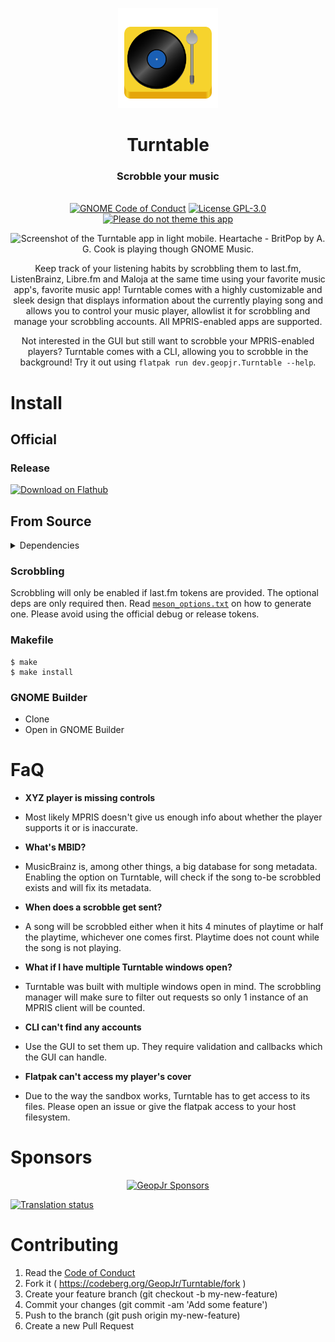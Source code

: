 <p align="center">
  <img alt="A turntable in the style of GNOME icons" width="160" src="./data/icons/hicolor/scalable/apps/dev.geopjr.Turntable.svg">
</p>
<h1 align="center">Turntable</h1>
<h3 align="center">Scrobble your music</h3>
<p align="center">
  <br />
    <a href="./CODE_OF_CONDUCT.md"><img src="https://img.shields.io/badge/Code%20of%20Conduct-GNOME-f5c211.svg?style=for-the-badge&labelColor=f9f06b" alt="GNOME Code of Conduct" /></a>
    <a href="./LICENSE"><img src="https://img.shields.io/badge/LICENSE-GPL--3.0-f5c211.svg?style=for-the-badge&labelColor=f9f06b" alt="License GPL-3.0" /></a>
    <a href='https://stopthemingmy.app'><img width='193.455' alt='Please do not theme this app' src='https://stopthemingmy.app/badge.svg'/></a>
</p>

<p align="center">
    <img alt="Screenshot of the Turntable app in light mobile. Heartache - BritPop by A. G. Cook is playing though GNOME Music." src="./data/screenshots/screenshot-1.png">
</p>

<p align="center">Keep track of your listening habits by scrobbling them to last.fm, ListenBrainz, Libre.fm and Maloja at the same time using your favorite music app's, favorite music app! Turntable comes with a highly customizable and sleek design that displays information about the currently playing song and allows you to control your music player, allowlist it for scrobbling and manage your scrobbling accounts. All MPRIS-enabled apps are supported.</p>
<p align="center">Not interested in the GUI but still want to scrobble your MPRIS-enabled players? Turntable comes with a CLI, allowing you to scrobble in the background! Try it out using <code>flatpak run dev.geopjr.Turntable --help</code>.</p>

# Install

## Official

### Release

<a href="https://flathub.org/apps/details/dev.geopjr.Turntable" rel="noreferrer noopener" target="_blank"><img loading="lazy" draggable="false" width='240' alt='Download on Flathub' src='https://flathub.org/api/badge?svg&locale=en' /></a>

## From Source

<details>
<summary>Dependencies</summary>

Package Name | Required
:--- | ---:
meson | ✅
valac | ✅
libadwaita-1.0-dev | ✅
glycin-2-dev | ✅
libsecret-1-dev | ❌
libjson-glib-dev  | ❌
libsoup3.0-dev | ❌

</details>

### Scrobbling

Scrobbling will only be enabled if last.fm tokens are provided. The optional deps are only required then. Read [`meson_options.txt`](./meson_options.txt) on how to generate one. Please avoid using the official debug or release tokens.

### Makefile

```
$ make
$ make install
```

### GNOME Builder

- Clone
- Open in GNOME Builder

# FaQ

- **XYZ player is missing controls**
- Most likely MPRIS doesn't give us enough info about whether the player supports it or is inaccurate.

- **What's MBID?**
- MusicBrainz is, among other things, a big database for song metadata. Enabling the option on Turntable, will check if the song to-be scrobbled exists and will fix its metadata.

- **When does a scrobble get sent?**
- A song will be scrobbled either when it hits 4 minutes of playtime or half the playtime, whichever one comes first. Playtime does not count while the song is not playing.

- **What if I have multiple Turntable windows open?**
- Turntable was built with multiple windows open in mind. The scrobbling manager will make sure to filter out requests so only 1 instance of an MPRIS client will be counted.

- **CLI can't find any accounts**
- Use the GUI to set them up. They require validation and callbacks which the GUI can handle.

- **Flatpak can't access my player's cover**
- Due to the way the sandbox works, Turntable has to get access to its files. Please open an issue or give the flatpak access to your host filesystem.

# Sponsors

<div align="center">

[![GeopJr Sponsors](https://cdn.jsdelivr.net/gh/GeopJr/GeopJr@main/sponsors.svg)](https://github.com/sponsors/GeopJr)

</div>

[![Translation status](https://translate.codeberg.org/widgets/turntable/-/turntable/287x66-white.png)](https://translate.codeberg.org/engage/turntable)

# Contributing

1. Read the [Code of Conduct](./CODE_OF_CONDUCT.md)
2. Fork it ( https://codeberg.org/GeopJr/Turntable/fork )
3. Create your feature branch (git checkout -b my-new-feature)
4. Commit your changes (git commit -am 'Add some feature')
5. Push to the branch (git push origin my-new-feature)
6. Create a new Pull Request

